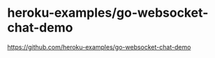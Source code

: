 # heroku-examples/go-websocket-chat-demo

https://github.com/heroku-examples/go-websocket-chat-demo

